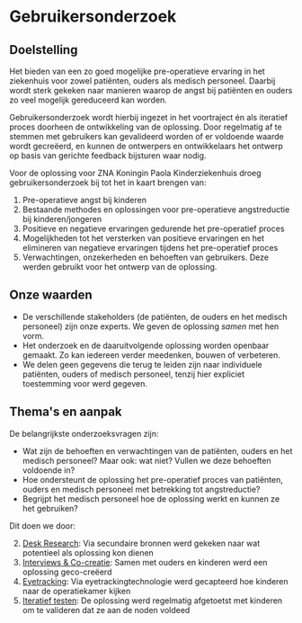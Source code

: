 ﻿# Gebruikersonderzoek

## Doelstelling

Het bieden van een zo goed mogelijke pre-operatieve ervaring in het ziekenhuis voor zowel patiënten, ouders als medisch personeel. Daarbij wordt sterk gekeken naar manieren waarop de angst bij patiënten en ouders zo veel mogelijk gereduceerd kan worden.

Gebruikersonderzoek wordt hierbij ingezet in het voortraject én als iteratief proces doorheen de ontwikkeling van de oplossing. Door regelmatig af te stemmen met gebruikers kan gevalideerd worden of er voldoende waarde wordt gecreëerd, en kunnen de ontwerpers en ontwikkelaars het ontwerp op basis van gerichte feedback bijsturen waar nodig.

Voor de oplossing voor ZNA Koningin Paola Kinderziekenhuis droeg gebruikersonderzoek bij tot het in kaart brengen van:

1. Pre-operatieve angst bij kinderen
2. Bestaande methodes en oplossingen voor pre-operatieve angstreductie bij kinderen/jongeren
3. Positieve en negatieve ervaringen gedurende het pre-operatief proces 
4. Mogelijkheden tot het versterken van positieve ervaringen en het elimineren van negatieve ervaringen tijdens het pre-operatief proces
5. Verwachtingen, onzekerheden en behoeften van gebruikers. Deze werden gebruikt voor het ontwerp van de oplossing.

## Onze waarden

* De verschillende stakeholders (de patiënten, de ouders en het medisch personeel) zijn onze experts. We geven de oplossing _samen_ met hen vorm.
* Het onderzoek en de daaruitvolgende oplossing worden openbaar gemaakt. Zo kan iedereen verder meedenken, bouwen of verbeteren.
* We delen geen gegevens die terug te leiden zijn naar individuele patiënten, ouders of medisch personeel, tenzij hier expliciet toestemming voor werd gegeven.

## Thema's en aanpak

De belangrijkste onderzoeksvragen zijn:

* Wat zijn de behoeften en verwachtingen van de patiënten, ouders en het medisch personeel? Maar ook: wat niet? Vullen we deze behoeften voldoende in? 
* Hoe ondersteunt de oplossing het pre-operatief proces van patiënten, ouders en medisch personeel met betrekking tot angstreductie?
* Begrijpt het medisch personeel hoe de oplossing werkt en kunnen ze het gebruiken?

Dit doen we door:

2. [Desk Research](desk_research.md): Via secundaire bronnen werd gekeken naar wat potentieel als oplossing kon dienen
3. [Interviews & Co-creatie](interviews_cocreatie.md): Samen met ouders en kinderen werd een oplossing geco-creëerd
4. [Eyetracking](eye_tracking.md): Via eyetrackingtechnologie werd gecapteerd hoe kinderen naar de operatiekamer kijken
4. [Iteratief testen](testen.md): De oplossing werd regelmatig afgetoetst met kinderen om te valideren dat ze aan de noden voldeed





